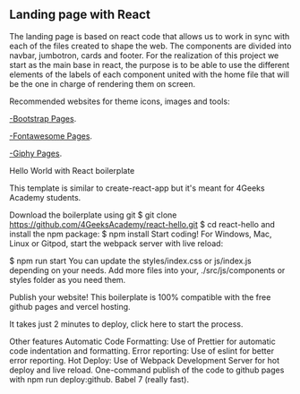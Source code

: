 
## Landing page with React

The landing page is based on react code that allows us to work in sync with each of the files created to shape the web. The components are divided into navbar, jumbotron, cards and footer. For the realization of this project we start as the main base in react, the purpose is to be able to use the different elements of the labels of each component united with the home file that will be the one in charge of rendering them on screen.

Recommended websites for theme icons, images and tools:

[-Bootstrap Pages](https://getbootstrap.com/).

[-Fontawesome Pages](https://fontawesome.com/).

[-Giphy Pages](https://giphy.com/explore/gratis).


Hello World with React boilerplate


This template is similar to create-react-app but it's meant for 4Geeks Academy students.

Download the boilerplate using git
$ git clone https://github.com/4GeeksAcademy/react-hello.git
$ cd react-hello
and install the npm package:
$ npm install
Start coding!
For Windows, Mac, Linux or Gitpod, start the webpack server with live reload:

$ npm run start
You can update the styles/index.css or js/index.js depending on your needs. Add more files into your, ./src/js/components or styles folder as you need them.

Publish your website!
This boilerplate is 100% compatible with the free github pages and vercel hosting.

It takes just 2 minutes to deploy, click here to start the process.

Other features
Automatic Code Formatting: Use of Prettier for automatic code indentation and formatting.
Error reporting: Use of eslint for better error reporting.
Hot Deploy: Use of Webpack Development Server for hot deploy and live reload.
One-command publish of the code to github pages with npm run deploy:github.
Babel 7 (really fast).
